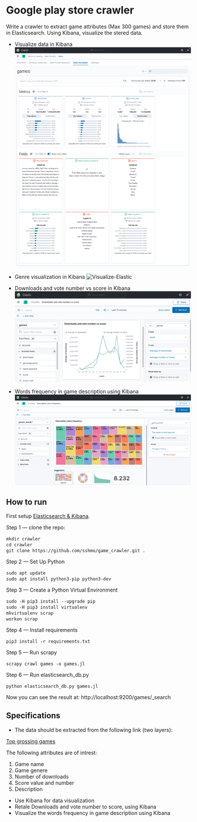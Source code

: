 # Google play store crawler

Write a crawler to extract game attributes (Max 300 games) and store them in Elasticsearch. Using Kibana, visualize the stered data.


* Visualize data in Kibana 
![Data-Visualizer-Machine-Learning-Elastic](./Screenshots/Screenshot_2021-01-18-Data-Visualizer-Machine-Learning-Elastic.png)

* Genre visualization in Kibana 
![Visualize-Elastic](./Screenshots/Screenshot_2021-01-19ـVisualize-Elastic.png)

* Downloads and vote number vs score in Kibana 
![Lens-Elastic](./Screenshots/Screenshot_2021-01-18_Lens-Elastic.png)

* Words frequency in game description using Kibana 
![Lens-Elastic](./Screenshots/Screenshot_2021-01-21_Lens-Elastic.png)

## How to run

First setup [Elasticsearch & Kibana](https://github.com/sshmo/Snippets/blob/master/Elasticsearch_&_Kibana.md).

Step 1 — clone the repo:
  
    mkdir crawler
    cd crawler
    git clone https://github.com/sshmo/game_crawler.git .

Step 2 — Set Up Python
    
    sudo apt update
    sudo apt install python3-pip python3-dev
    
Step 3 — Create a Python Virtual Environment

    sudo -H pip3 install --upgrade pip
    sudo -H pip3 install virtualenv
    mkvirtualenv scrap
    workon scrap
    
Step 4 — Install requirements

    pip3 install -r requirements.txt
  
Step 5 — Run scrapy
        
    scrapy crawl games -o games.jl

Step 6 — Run elasticsearch_db.py
        
    python elasticsearch_db.py games.jl

Now you can see the result at: http://localhost:9200/games/_search


## Specifications

* The data should be extracted from the following link (two layers):

[Top grossing games](https://play.google.com/store/apps/collection/cluster?clp=0g4YChYKEHRvcGdyb3NzaW5nX0dBTUUQBxgD:S:ANO1ljLhYwQ&gsr=ChvSDhgKFgoQdG9wZ3Jvc3NpbmdfR0FNRRAHGAM%3D:S:ANO1ljIKta8)

The following attributes are of intrest:
1. Game name
2. Game genere
3. Number of downloads
4. Score value and number
5. Description

* Use Kibana for data visualization
* Retale Downloads and vote number to score, using Kibana 
* Visualize the words frequency in game description using Kibana
